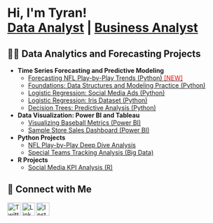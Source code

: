 <h1>Hi, I'm Tyran!<br/>
<a href="https://github.com/jtyran">Data Analyst</a> | 
<a href="https://www.linkedin.com/in/tyranjohnson/">Business Analyst</a>
</h1>

<h2>👨‍💻 Data Analytics and Forecasting Projects</h2>

<ul>
<li><b>Time Series Forecasting and Predictive Modeling</b>
  <ul>
    <li><a href="https://github.com/jtyran/Predictive-Modeling-of-NFL-Play-by-Play-Trends">Forecasting NFL Play-by-Play Trends (Python) <span style="color: red;">[NEW]</span></a></li>
    <li><a href="https://github.com/jtyran/Structures-Matrices-Practice">Foundations: Data Structures and Modeling Practice (Python)</a></li>
    <li><a href="https://github.com/jtyran/Structures-Matrices-Practice/tree/main/log-regression">Logistic Regression: Social Media Ads (Python)</a></li>
    <li><a href="https://github.com/jtyran/Structures-Matrices-Practice/tree/main/build">Logistic Regression: Iris Dataset (Python)</a></li>
    <li><a href="https://github.com/jtyran/Structures-Matrices-Practice/tree/main/decision-tree">Decision Trees: Predictive Analysis (Python)</a></li>
  </ul>
</li>

<li><b>Data Visualization: Power BI and Tableau</b>
  <ul>
    <li><a href="https://github.com/jtyran/PowerBI-Data-Analytics-Projects/tree/main/Visualizing%20Baseball%20Metrics%20in%20Power%20BI">Visualizing Baseball Metrics (Power BI)</a></li>
    <li><a href="https://github.com/jtyran/Sample-Store-Sales">Sample Store Sales Dashboard (Power BI)</a></li>
  </ul>
</li>

<li><b>Python Projects</b>
  <ul>
    <li><a href="https://github.com/jtyran/NFL-Analytics-Project">NFL Play-by-Play Deep Dive Analysis</a></li>
    <li><a href="https://github.com/jtyran/NFL-Special-Teams-Key-Performers-Project">Special Teams Tracking Analysis (Big Data)</a></li>
  </ul>
</li>

<li><b>R Projects</b>
  <ul>
    <li><a href="https://github.com/jtyran/HCHSA-Social-Media-Performance-Project">Social Media KPI Analysis (R)</a></li>
  </ul>
</li>
</ul>

<h2>🤝 Connect with Me</h2>

<p>
<a href="https://twitter.com/SportsHeist"><img align="left" alt="Twitter" width="30px" src="https://cdn.jsdelivr.net/npm/simple-icons@v3/icons/twitter.svg" /></a>
<a href="https://www.linkedin.com/in/tyranjohnson/"><img align="left" alt="LinkedIn" width="30px" src="https://cdn.jsdelivr.net/npm/simple-icons@v3/icons/linkedin.svg" /></a>
<a href="https://www.instagram.com/_tysgraphics/"><img align="left" alt="Instagram" width="30px" src="https://cdn.jsdelivr.net/npm/simple-icons@v3/icons/instagram.svg" /></a>
</p>

<br/>

<!-- Footer Links -->
[twitter]: https://twitter.com/SportsHeist
[instagram]: https://www.instagram.com/_tysgraphics/
[linkedin]: https://www.linkedin.com/in/tyranjohnson/
